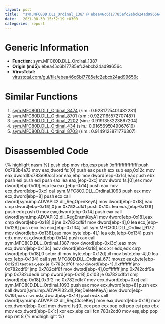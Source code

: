 ```yaml
---
layout: post
title:  "sym.MFC80D.DLL_Ordinal_1387 @ ebea46c6b17785efc2ebcb24ad99656c"
date:   2021-08-30 15:52:19 +0300
categories: report
---
```


# Generic Information
- **Function:** sym.MFC80D.DLL\_Ordinal\_1387
- **Origin (md5):** ebea46c6b17785efc2ebcb24ad99656c
- **VirusTotal:** [virustotal.com/gui/file/ebea46c6b17785efc2ebcb24ad99656c][virustotal_ref]



# Similar Functions

1. [sym.MFC80D.DLL\_Ordinal\_3474][similar_1_ref] (sim.: 0.9281725401482281)
2. [sym.MFC80D.DLL\_Ordinal\_8701][similar_2_ref] (sim.: 0.9221166572707487)
3. [sym.MFC80D.DLL\_Ordinal\_2202][similar_3_ref] (sim.: 0.9191353223867204)
4. [sym.MFC80D.DLL\_Ordinal\_434][similar_4_ref] (sim.: 0.9165695049067619)
5. [sym.MFC80D.DLL\_Ordinal\_8703][similar_5_ref] (sim.: 0.9149123871776307)


# Disassembled Code

{% highlight nasm %}
push ebp
mov ebp,esp
push 0xffffffffffffffff
push 0x783b4a73
mov eax,dword fs:[0]
push eax
push ecx
sub esp,0x12c
mov eax,dword[0x783e90cc]
xor eax,ebp
mov dword[ebp-0x1c],eax
push ebx
push esi
push edi
push eax
lea eax,[ebp-0xc]
mov dword fs:[0],eax
mov dword[ebp-0x10],esp
lea eax,[ebp-0x14]
push eax
mov ecx,dword[ebp+0xc]
call sym.MFC80D.DLL_Ordinal_1093
push eax
mov ecx,dword[ebp+8]
push ecx
call dword[sym.imp.ADVAPI32.dll_RegOpenKeyA]
mov dword[ebp-0x18],eax
cmp dword[ebp-0x18],0
jne 0x782cdfd1
push 0x104
lea edx,[ebp-0x128]
push edx
push 0
mov eax,dword[ebp-0x14]
push eax
call dword[sym.imp.ADVAPI32.dll_RegEnumKeyA]
mov dword[ebp-0x18],eax
cmp dword[ebp-0x18],0
jne 0x782cdf9f
mov dword[ebp-4],0
lea ecx,[ebp-0x128]
push ecx
lea ecx,[ebp-0x134]
call sym.MFC80D.DLL_Ordinal_9172
mov dword[ebp-0x138],eax
mov byte[ebp-4],1
lea edx,[ebp-0x134]
push edx
mov eax,dword[ebp-0x14]
push eax
call sym.MFC80D.DLL_Ordinal_1387
mov dword[ebp-0x13c],eax
mov ecx,dword[ebp-0x13c]
mov dword[ebp-0x18],ecx
xor edx,edx
cmp dword[ebp-0x18],0
setne dl
mov byte[ebp-0x12d],dl
mov byte[ebp-4],0
lea ecx,[ebp-0x134]
call sym.MFC80D.DLL_Ordinal_673
movzx eax,byte[ebp-0x12d]
test eax,eax
je 0x782cdf6f
mov dword[ebp-4],0xffffffff
jmp 0x782cdf9f
jmp 0x782cdf8f
mov dword[ebp-4],0xffffffff
jmp 0x782cdf9a
jmp 0x782cded6
cmp dword[ebp-0x18],0x103
je 0x782cdfb1
cmp dword[ebp-0x18],0x3f2
jne 0x782cdfc7
mov ecx,dword[ebp+0xc]
call sym.MFC80D.DLL_Ordinal_1093
push eax
mov ecx,dword[ebp+8]
push ecx
call dword[sym.imp.ADVAPI32.dll_RegDeleteKeyA]
mov dword[ebp-0x18],eax
mov edx,dword[ebp-0x14]
push edx
call dword[sym.imp.ADVAPI32.dll_RegCloseKey]
mov eax,dword[ebp-0x18]
mov ecx,dword[ebp-0xc]
mov dword fs:[0],ecx
pop ecx
pop edi
pop esi
pop ebx
mov ecx,dword[ebp-0x1c]
xor ecx,ebp
call fcn.783a2cd0
mov esp,ebp
pop ebp
ret 8
{% endhighlight %}


[similar_1_ref]: /report/sym.MFC80D.DLL_Ordinal_3474@ebea46c6b17785efc2ebcb24ad99656c
[similar_2_ref]: /report/sym.MFC80D.DLL_Ordinal_8701@ebea46c6b17785efc2ebcb24ad99656c
[similar_3_ref]: /report/sym.MFC80D.DLL_Ordinal_2202@ebea46c6b17785efc2ebcb24ad99656c
[similar_4_ref]: /report/sym.MFC80D.DLL_Ordinal_434@ebea46c6b17785efc2ebcb24ad99656c
[similar_5_ref]: /report/sym.MFC80D.DLL_Ordinal_8703@ebea46c6b17785efc2ebcb24ad99656c
[virustotal_ref]: https://www.virustotal.com/gui/file/ebea46c6b17785efc2ebcb24ad99656c